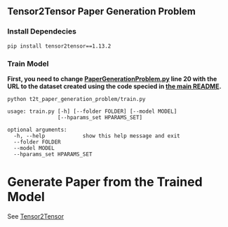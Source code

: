 ## Tensor2Tensor Paper Generation Problem

### Install Dependecies
```
pip install tensor2tensor==1.13.2
```

### Train Model
**First, you need to change [PaperGenerationProblem.py](PaperGenerationProblem.py) line 20 with the URL to the dataset created using the code specied in [the main README](../README.md).**

```
python t2t_paper_generation_problem/train.py
```

```
usage: train.py [-h] [--folder FOLDER] [--model MODEL]
                [--hparams_set HPARAMS_SET]

optional arguments:
  -h, --help            show this help message and exit
  --folder FOLDER
  --model MODEL
  --hparams_set HPARAMS_SET
```

# Generate Paper from the Trained Model
See [Tensor2Tensor](https://github.com/tensorflow/tensor2tensor)